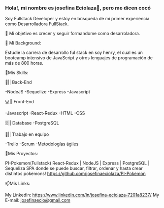 ### Hola!, mi nombre es josefina Eciolaza👋, pero me dicen cocó
Soy Fullstack Developer y estoy en búsqueda de mi primer experiencia como Desarrolladora FullStack.


🔭 Mi objetivo
 es crecer y seguir formandome como desarroladora.

🌱 Mi Background:
 
Estudie la carrera de desarrollo ful stack en soy henry, el cual es un bootcamp intensivo de JavaScript y otros lenguajes de programación de más de 800 horas. 

📃Mis Skills:

🧩|| Back-End

-NodeJS
-Sequelize
-Express
-Javascript

💻|| Front-End

-Javascript
-React-Redux
-HTML
-CSS

🗄️|| Database
-PostgreSQL

🌱|| Trabajo en equipo

-Trello
-Scrum
-Metodologías ágiles

🚀Mis Proyectos:

PI-Pokemon(Fullstack)
React-Redux | NodeJS | Express | PostgreSQL | Sequeliza
SPA donde se puede buscar, filtrar, ordenar y hasta crear distintos pokemons!
https://github.com/josefinaeciolaza/PI-Pokemon

📫Mis Links:

My LinkedIn: https://www.linkedin.com/in/josefina-eciolaza-7201a8237/
My E-mail: josefinaecio@gmail.com
